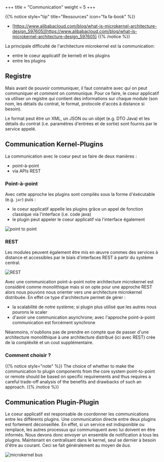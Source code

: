+++
title = "Communication"
weight = 5
+++

{{% notice style="tip" title="Ressources" icon="fa fa-book" %}}
- [https://www.alibabacloud.com/blog/what-is-microkernel-architecture-design_597605](https://www.alibabacloud.com/blog/what-is-microkernel-architecture-design_597605)
{{% /notice %}}

La principale difficulté de l'architecture microkernel est la communication: 
- entre le coeur applicatif (le kernel) et les plugins
- entre les plugins

## Registre
Mais avant de pouvoir communiquer, il faut connaitre avec *qui* on peut communiquer et *comment* on communique. Pour ce faire, le coeur applicatif va utiliser un registre qui contient des informations sur chaque module (son nom, les détails du contrat, le format, protocole d'accès à distance si besoin).

Le format peut être un XML, un JSON ou un objet (e.g. DTO Java) et les détails du contrat (i.e. paramètres d'entrées et de sortie) sont fournis par le service appelé.

## Communication Kernel-Plugins
La communication avec le coeur peut se faire de deux manières :
- point-à-point
- via APIs REST

### Point-à-point
Avec cette approche les plugins sont compilés sous la forme d'éxécutable (e.g. `jar`) puis :
- le coeur applicatif appelle les plugins grâce un appel de fonction classique via l'interface (i.e. code java)
- le plugin peut appeler le coeur applicatif via l'interface également

![point to point](../images/point-to-point.png?width=40pc)



### REST
Les modules peuvent également être mis en œuvre commes des services à distance et accessibles par le biais d'interfaces REST à partir du système central.

![REST](../images/rest.png?width=40pc)

Avec une communication point-à-point notre architecture microkernel est considéré comme monolithique mais si on opte pour une approche REST alors nous pouvons nous orienter vers une architecture microkernel distribuée. En effet ce type d'architecture permet de gérer :
- la scalabilité de notre système; si plugin plus utilisé que les autres nous pourons le scaler
- d'avoir une communication asynchrone; avec l'approche point-à-point communication est forcément synchrone

Néanmoins, n'oublions pas de prendre en compte que de passer d'une architecture monolithique à une architecture distribué (ici avec REST) crée de la compléxité et un cout supplémentaire.

### Comment choisir ?

{{% notice style="note" %}}
The choice of whether to make the communication to plugin components from the core system point-to-point or remote should be based on specific requirements and thus requires a careful trade-off analysis of the benefits and drawbacks of such an approach.
{{% /notice %}}

## Communication Plugin-Plugin
Le coeur applicatif est responsable de coordonner les communications entre les différents plugins. Une communication directe entre deux plugins est fortement déconseillée. En effet, si un service est indisponible ou remplacé, les autres processus qui communiquent avec lui doivent en être informés. Nous devons donc envoyer un ensemble de notification à tous les plugins. Maintenant en centralisant dans le kernel, seul se dernier à besoin d'être au courant. Ceci se fait généralement au moyen de *bus*.

![microkernel bus](../images/bus.png?width=20pc)